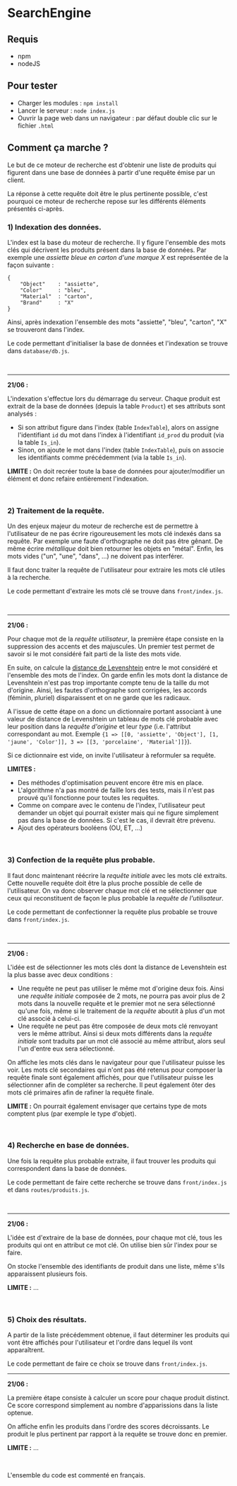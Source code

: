 # SearchEngine

## Requis

* npm
* nodeJS

## Pour tester

* Charger les modules : `npm install`
* Lancer le serveur : `node index.js`
* Ouvrir la page web dans un navigateur : par défaut double clic sur le fichier `.html`

## Comment ça marche ?

Le but de ce moteur de recherche est d'obtenir une liste de produits qui figurent dans une base de données à partir d'une requête émise par un client.

La réponse à cette requête doit être le plus pertinente possible, c'est pourquoi ce moteur de recherche repose sur les différents éléments présentés ci-après.

### 1) Indexation des données.

L'index est la base du moteur de recherche. Il y figure l'ensemble des mots clés qui décrivent les produits présent dans la base de données. Par exemple une *assiette bleue en carton d'une marque X* est représentée de la façon suivante :

    {
        "Object"    : "assiette",
        "Color"     : "bleu",
        "Material"  : "carton",
        "Brand"     : "X"
    }

Ainsi, après indexation l'ensemble des mots "assiette", "bleu", "carton", "X" se trouveront dans l'index.

Le code permettant d'initialiser la base de données et l'indexation se trouve dans `database/db.js`.

<br>

___
**21/06 :**

L'indexation s'effectue lors du démarrage du serveur. Chaque produit est extrait de la base de données (depuis la table `Product`) et ses attributs sont analysés :
* Si son attribut figure dans l'index (table `IndexTable`), alors on assigne l'identifiant `id` du mot dans l'index à l'identifiant `id_prod` du produit (via la table `Is_in`).
* Sinon, on ajoute le mot dans l'index (table `IndexTable`), puis on associe les identifiants comme précédemment (via la table `Is_in`).

**LIMITE :** On doit recréer toute la base de données pour ajouter/modifier un élément et donc refaire entièrement l'indexation.

<br>

### 2) Traitement de la requête.

Un des enjeux majeur du moteur de recherche est de permettre à l'utilisateur de ne pas écrire rigoureusement les mots clé indexés dans sa requête. Par exemple une faute d'orthographe ne doit pas être gênant. De même écrire *métallique* doit bien retourner les objets en "métal". Enfin, les mots vides ("un", "une", "dans", ...) ne doivent pas interférer.

Il faut donc traiter la requête de l'utilisateur pour extraire les mots clé utiles à la recherche.

Le code permettant d'extraire les mots clé se trouve dans `front/index.js`.

<br>

___
**21/06 :**

Pour chaque mot de la *requête utilisateur*, la première étape consiste en la suppression des accents et des majuscules. Un premier test permet de savoir si le mot considéré fait parti de la liste des mots vide.

En suite, on calcule la [distance de Levenshtein](https://fr.wikipedia.org/wiki/Distance_de_Levenshtein) entre le mot considéré et l'ensemble des mots de l'index. On garde enfin les mots dont la distance de Levenshtein n'est pas trop importante compte tenu de la taille du mot d'origine. Ainsi, les fautes d'orthographe sont corrigées, les accords (féminin, pluriel) disparaissent et on ne garde que les radicaux.

A l'issue de cette étape on a donc un dictionnaire portant associant à une valeur de distance de Levenshtein un tableau de mots clé probable avec leur position dans la *requête d'origine* et leur *type* (i.e. l'attribut correspondant au mot. Exemple `{1 => [[0, 'assiette', 'Object'], [1, 'jaune', 'Color']], 3 => [[3, 'porcelaine', 'Material']]}`).

Si ce dictionnaire est vide, on invite l'utilisateur à reformuler sa requête.

**LIMITES :**
* Des méthodes d'optimisation peuvent encore être mis en place.
* L'algorithme n'a pas montré de faille lors des tests, mais il n'est pas prouvé qu'il fonctionne pour toutes les requêtes.
* Comme on compare avec le contenu de l'index, l'utilisateur peut demander un objet qui pourrait exister mais qui ne figure simplement pas dans la base de données. Si c'est le cas, il devrait être prévenu.
* Ajout des opérateurs booléens (OU, ET, ...)

<br>

### 3) Confection de la requête plus probable.

Il faut donc maintenant réécrire la *requête initiale* avec les mots clé extraits. Cette nouvelle requête doit être la plus proche possible de celle de l'utilisateur. On va donc observer chaque mot clé et ne sélectionner que ceux qui reconstituent de façon le plus probable la *requête de l'utilisateur*.

Le code permettant de confectionner la requête plus probable se trouve dans `front/index.js`.

<br>

___
**21/06 :**

L'idée est de sélectionner les mots clés dont la distance de Levenshtein est la plus basse avec deux conditions :
* Une requête ne peut pas utiliser le même mot d'origine deux fois. Ainsi une *requête initiale* composée de 2 mots, ne pourra pas avoir plus de 2 mots dans la nouvelle requête et le premier mot ne sera sélectionné qu'une fois, même si le traitement de la *requête* aboutit à plus d'un mot clé associé à celui-ci.
* Une requête ne peut pas être composée de deux mots clé renvoyant vers le même attribut. Ainsi si deux mots différents dans la *requête initiale* sont traduits par un mot clé associé au même attribut, alors seul l'un d'entre eux sera sélectionné.

On affiche les mots clés dans le navigateur pour que l'utilisateur puisse les voir. Les mots clé secondaires qui n'ont pas été retenus pour composer la requête finale sont également affichés, pour que l'utilisateur puisse les sélectionner afin de compléter sa recherche. Il peut également ôter des mots clé primaires afin de rafiner la requête finale.

**LIMITE :** On pourrait également envisager que certains type de mots comptent plus (par exemple le type d'objet).

<br>

### 4) Recherche en base de données.

Une fois la requête plus probable extraite, il faut trouver les produits qui correspondent dans la base de données.

Le code permettant de faire cette recherche se trouve dans `front/index.js` et dans `routes/produits.js`.

<br>

___
**21/06 :**

L'idée est d'extraire de la base de données, pour chaque mot clé, tous les produits qui ont en attribut ce mot clé. On utilise bien sûr l'index
pour se faire.

On stocke l'ensemble des identifiants de produit dans une liste, même s'ils apparaissent plusieurs fois.

**LIMITE :** ...

<br>

### 5) Choix des résultats.

A partir de la liste précédemment obtenue, il faut déterminer les produits qui vont être affichés pour l'utilisateur
et l'ordre dans lequel ils vont apparaîtrent.

Le code permettant de faire ce choix se trouve dans `front/index.js`.

___
**21/06 :**

La première étape consiste à calculer un score pour chaque produit distinct. Ce score correspond simplement au nombre d'apparissions dans la liste optenue.

On affiche enfin les produits dans l'ordre des scores décroissants. Le produit le plus pertinent par rapport à la
requête se trouve donc en premier.

**LIMITE :** ...

<br>

L'ensemble du code est commenté en français.
